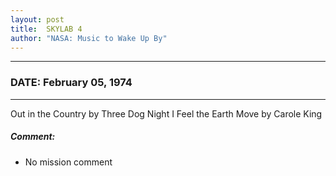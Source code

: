 ```yaml
---
layout: post
title:  SKYLAB 4
author: "NASA: Music to Wake Up By"
---
```


----
### DATE: February 05, 1974
----
Out in the Country by Three Dog Night
I Feel the Earth Move by Carole King

##### Comment:
* No mission comment

